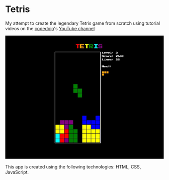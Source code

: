 # Tetris

My attempt to create the legendary Tetris game from scratch using tutorial videos on the [codedojo](https://github.com/codedojo)'s [YouTube channel](https://www.youtube.com/watch?v=r-pyoBqQqNU&list=PLqHlAwsJRxAMa9HHLRZcHFZyM7SBHqJgt&index=1&ab_channel=CodeDojo)

![Game process](./src/images/screenshot.jpg)

This app is created using the following technologies: HTML, CSS, JavaScript.
